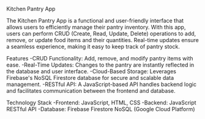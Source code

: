 Kitchen Pantry App

The Kitchen Pantry App is a functional and user-friendly interface that allows users to efficiently manage their pantry inventory. With this app, users can perform CRUD (Create, Read, Update, Delete) operations to add, remove, or update food items and their quantities. Real-time updates ensure a seamless experience, making it easy to keep track of pantry stock.

Features
-CRUD Functionality: Add, remove, and modify pantry items with ease.
-Real-Time Updates: Changes to the pantry are instantly reflected in the database and user interface.
-Cloud-Based Storage: Leverages Firebase's NoSQL Firestore database for secure and scalable data management.
-RESTful API: A JavaScript-based API handles backend logic and facilitates communication between the frontend and database.

Technology Stack
-Frontend: JavaScript, HTML, CSS
-Backend: JavaScript RESTful API
-Database: Firebase Firestore NoSQL (Google Cloud Platform)
